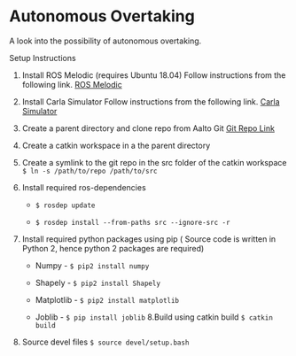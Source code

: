 # Autonomous Overtaking

A look into the possibility of autonomous overtaking.

Setup Instructions

1. Install ROS Melodic (requires Ubuntu 18.04)
    Follow instructions from the following link.
    [ROS Melodic](https://wiki.ros.org/melodic/Installation/Ubuntu)

2. Install Carla Simulator
    Follow instructions from the following link.
    [Carla Simulator](https://carla.readthedocs.io/en/latest/start_quickstart/)
3. Create a parent directory and clone repo from Aalto Git
    [Git Repo Link](https://version.aalto.fi/gitlab/palattj1/autonomous-overtaking)
4. Create a catkin workspace in a the parent directory 
5. Create a symlink to the git repo in the src folder of the catkin workspace
    `$ ln -s /path/to/repo /path/to/src`
6. Install required ros-dependencies
   
    *   `$ rosdep update`
   
    *   `$ rosdep install --from-paths src --ignore-src -r`
7. Install required python packages using pip ( Source code is written in Python 2, hence python 2 packages are required)
    
    *  Numpy - `$ pip2 install numpy`
    
    *  Shapely - `$ pip2 install Shapely`
   
    *   Matplotlib - `$ pip2 install matplotlib`
   
    *   Joblib - `$ pip install joblib`
8.Build using catkin build
    `$ catkin build`
9. Source devel files 
    `$ source devel/setup.bash`

